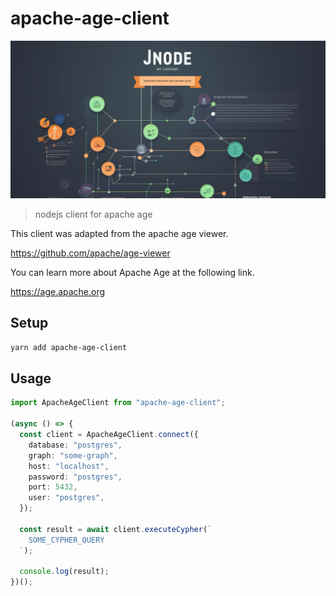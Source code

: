# apache-age-client

![](assets/node-apache-age-client.png)
> nodejs client for apache age

This client was adapted from the apache age viewer.

https://github.com/apache/age-viewer

You can learn more about Apache Age at the following link.

https://age.apache.org

## Setup

```sh
yarn add apache-age-client
```

## Usage

```ts
import ApacheAgeClient from "apache-age-client";

(async () => {
  const client = ApacheAgeClient.connect({
    database: "postgres",
    graph: "some-graph",
    host: "localhost",
    password: "postgres",
    port: 5432,
    user: "postgres",
  });

  const result = await client.executeCypher(`
    SOME_CYPHER_QUERY
  `);

  console.log(result);
})();
```
